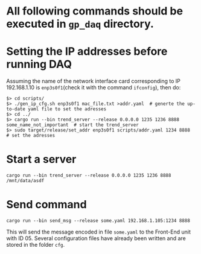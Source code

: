 # All following commands should be executed in ```gp_daq``` directory.

# Setting the IP addresses before running DAQ
Assuming the name of the network interface card corresponding to IP 192.168.1.10 is ```enp3s0f1```(check it with the command ```ifconfig```), then do:

```
$> cd scripts/
$> ./gen_ip_cfg.sh enp3s0f1 mac_file.txt >addr.yaml  # generte the up-to-date yaml file to set the adresses
$> cd ../
$> cargo run --bin trend_server --release 0.0.0.0 1235 1236 8888 some_name_not_important  # start the trend_server
$> sudo target/release/set_addr enp3s0f1 scripts/addr.yaml 1234 8888  # set the adresses
```

# Start a server
```
cargo run --bin trend_server --release 0.0.0.0 1235 1236 8888 /mnt/data/asdf
```

# Send command
```
cargo run --bin send_msg --release some.yaml 192.168.1.105:1234 8888
```
This will send the message encoded in file ```some.yaml``` to the Front-End unit with ID 05. Several configuration files have already been written and are stored in the folder ```cfg```.

